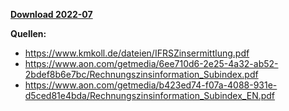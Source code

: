 [**Download 2022-07**](https://downgit.github.io/#/home?url=https://github.com/GeorgGoldbach/Zinsarchiv/tree/master/2022-07)

**Quellen:**
* https://www.kmkoll.de/dateien/IFRSZinsermittlung.pdf
* https://www.aon.com/getmedia/6ee710d6-2e25-4a32-ab52-2bdef8b6e7bc/Rechnungszinsinformation_Subindex.pdf
* https://www.aon.com/getmedia/b423ed74-f07a-4088-931e-d5ced81e4bda/Rechnungszinsinformation_Subindex_EN.pdf
